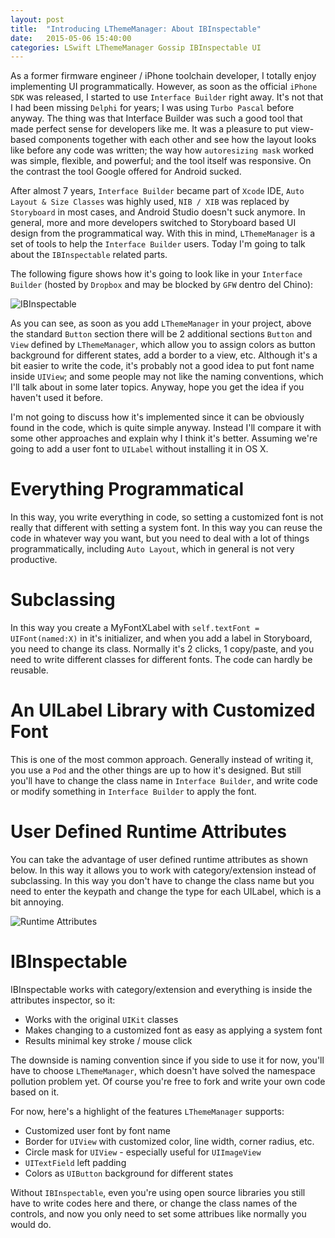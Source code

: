 ```yaml
---
layout: post
title:  "Introducing LThemeManager: About IBInspectable"
date:   2015-05-06 15:40:00
categories: LSwift LThemeManager Gossip IBInspectable UI
---
```


As a former firmware engineer / iPhone toolchain developer, I totally enjoy implementing UI programmatically. However, as soon as the official `iPhone SDK` was released, I started to use `Interface Builder` right away. It's not that I had been missing `Delphi` for years; I was using `Turbo Pascal` before anyway. The thing was that Interface Builder was such a good tool that made perfect sense for developers like me. It was a pleasure to put view-based components together with each other and see how the layout looks like before any code was written; the way how `autoresizing mask` worked was simple, flexible, and powerful; and the tool itself was responsive. On the contrast the tool Google offered for Android sucked.

After almost 7 years, `Interface Builder` became part of `Xcode` IDE, `Auto Layout & Size Classes` was highly used, `NIB / XIB` was replaced by `Storyboard` in most cases, and Android Studio doesn't suck anymore. In general, more and more developers switched to Storyboard based UI design from the programmatical way. With this in mind, `LThemeManager` is a set of tools to help the `Interface Builder` users. Today I'm going to talk about the `IBInspectable` related parts.

The following figure shows how it's going to look like in your `Interface Builder` (hosted by `Dropbox` and may be blocked by `GFW` dentro del Chino):

![IBInspectable](https://www.dropbox.com/s/3bsfqs32qm39dbq/Screenshot%202015-05-06%2016.15.29.png?dl=1 "UIButton")

As you can see, as soon as you add `LThemeManager` in your project, above the standard `Button` section there will be 2 additional sections `Button` and `View` defined by `LThemeManager`, which allow you to assign colors as button background for different states, add a border to a view, etc. Although it's a bit easier to write the code, it's probably not a good idea to put font name inside `UIView`; and some people may not like the naming conventions, which I'll talk about in some later topics. Anyway, hope you get the idea if you haven't used it before.

I'm not going to discuss how it's implemented since it can be obviously found in the code, which is quite simple anyway. Instead I'll compare it with some other approaches and explain why I think it's better. Assuming we're going to add a user font to `UILabel` without installing it in OS X.

# Everything Programmatical 

In this way, you write everything in code, so setting a customized font is not really that different with setting a system font. In this way you can reuse the code in whatever way you want, but you need to deal with a lot of things programmatically, including `Auto Layout`, which in general is not very productive.

# Subclassing

In this way you create a MyFontXLabel with `self.textFont = UIFont(named:X)` in it's initializer, and when you add a label in Storyboard, you need to change its class. Normally it's 2 clicks, 1 copy/paste, and you need to write different classes for different fonts. The code can hardly be reusable.

# An UILabel Library with Customized Font

This is one of the most common approach. Generally instead of writing it, you use a `Pod` and the other things are up to how it's designed. But still you'll have to change the class name in `Interface Builder`, and write code or modify something in `Interface Builder` to apply the font.

# User Defined Runtime Attributes

You can take the advantage of user defined runtime attributes as shown below. In this way it allows you to work with category/extension instead of subclassing. In this way you don't have to change the class name but you need to enter the keypath and change the type for each UILabel, which is a bit annoying.

![Runtime Attributes](https://www.dropbox.com/s/r90kgj2re5b2qs4/Screenshot%202015-05-07%2011.37.01.png?dl=1 "UILabel")

# IBInspectable

IBInspectable works with category/extension and everything is inside the attributes inspector, so it:

- Works with the original `UIKit` classes
- Makes changing to a customized font as easy as applying a system font
- Results minimal key stroke / mouse click

The downside is naming convention since if you side to use it for now, you'll have to choose `LThemeManager`, which doesn't have solved the namespace pollution problem yet. Of course you're free to fork and write your own code based on it.

For now, here's a highlight of the features `LThemeManager` supports:

- Customized user font by font name
- Border for `UIView` with customized color, line width, corner radius, etc.
- Circle mask for `UIView` - especially useful for `UIImageView`
- `UITextField` left padding
- Colors as `UIButton` background for different states

Without `IBInspectable`, even you're using open source libraries you still have to write codes here and there, or change the class names of the controls, and now you only need to set some attribues like normally you would do.
